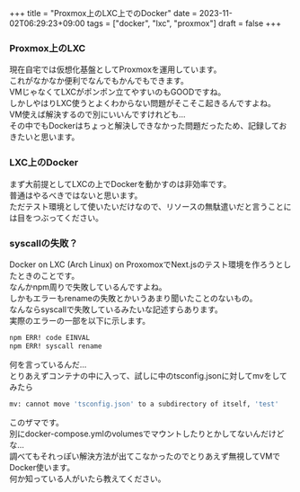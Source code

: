 +++
title = "Proxmox上のLXC上でのDocker"
date = 2023-11-02T06:29:23+09:00
tags = ["docker", "lxc", "proxmox"]
draft = false
+++

### Proxmox上のLXC
現在自宅では仮想化基盤としてProxmoxを運用しています。  
これがなかなか便利でなんでもかんでもできます。  
VMじゃなくてLXCがポンポン立てやすいのもGOODですね。  
しかしやはりLXC使うとよくわからない問題がそこそこ起きるんですよね。  
VM使えば解決するので別にいいんですけれども…  
その中でもDockerはちょっと解決しできなかった問題だったため、記録しておきたいと思います。  

### LXC上のDocker
まず大前提としてLXCの上でDockerを動かすのは非効率です。  
普通はやるべきではないと思います。  
ただテスト環境として使いたいだけなので、リソースの無駄遣いだと言うことには目をつぶってください。  

### syscallの失敗？
Docker on LXC (Arch Linux) on ProxomoxでNext.jsのテスト環境を作ろうとしたときのことです。  
なんかnpm周りで失敗しているんですよね。  
しかもエラーもrenameの失敗とかいうあまり聞いたことのないもの。  
なんならsyscallで失敗しているみたいな記述すらあります。  
実際のエラーの一部を以下に示します。  
```bash
npm ERR! code EINVAL
npm ERR! syscall rename
```
何を言っているんだ…  
とりあえずコンテナの中に入って、試しに中のtsconfig.jsonに対してmvをしてみたら
```bash
mv: cannot move 'tsconfig.json' to a subdirectory of itself, 'test'
```
このザマです。  
別にdocker-compose.ymlのvolumesでマウントしたりとかしてないんだけどな…  
調べてもそれっぽい解決方法が出てこなかったのでとりあえず無視してVMでDocker使います。  
何か知っている人がいたら教えてください。  
